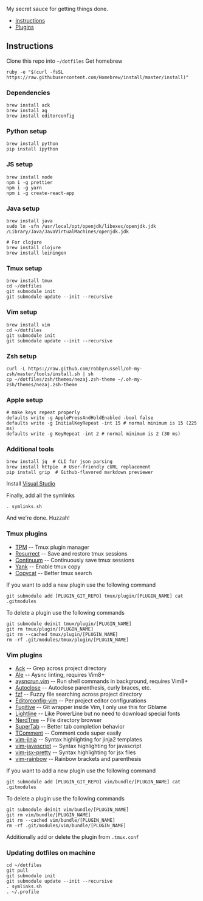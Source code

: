 My secret sauce for getting things done.

* [Instructions](#instructions)
* [Plugins](#vim-plugins)

## Instructions
Clone this repo into `~/dotfiles`
Get homebrew
```
ruby -e "$(curl -fsSL https://raw.githubusercontent.com/Homebrew/install/master/install)"
```

### Dependencies
```
brew install ack
brew install ag
brew install editorconfig
```

### Python setup
```
brew install python
pip install ipython
```

### JS setup
```
brew install node
npm i -g prettier
npm i -g yarn
npm i -g create-react-app
```

### Java setup
```
brew install java
sudo ln -sfn /usr/local/opt/openjdk/libexec/openjdk.jdk /Library/Java/JavaVirtualMachines/openjdk.jdk

# For clojure
brew install clojure
brew install leiningen
```

### Tmux setup
```
brew install tmux
cd ~/dotfiles
git submodule init
git submodule update --init --recursive
```

### Vim setup
```
brew install vim
cd ~/dotfiles
git submodule init
git submodule update --init --recursive
```

### Zsh setup
```
curl -L https://raw.github.com/robbyrussell/oh-my-zsh/master/tools/install.sh | sh
cp ~/dotfiles/zsh/themes/nezaj.zsh-theme ~/.oh-my-zsh/themes/nezaj.zsh-theme
```

### Apple setup
```
# make keys repeat properly
defaults write -g ApplePressAndHoldEnabled -bool false
defaults write -g InitialKeyRepeat -int 15 # normal minimum is 15 (225 ms)
defaults write -g KeyRepeat -int 2 # normal minimum is 2 (30 ms)
```

### Additional tools
```
brew install jq  # CLI for json parsing
brew install httpie  # User-friendly cURL replacement
pip install grip  # Github-flavored markdown previewer
```

Install [Visual Studio](https://code.visualstudio.com/docs/setup/mac)

Finally, add all the symlinks
```
. symlinks.sh
```

And we're done. Huzzah!

### Tmux plugins
* [TPM][TPM] -- Tmux plugin manager
* [Resurrect][resurrect] -- Save and restore tmux sessions
* [Continuum][continuum] -- Continuously save tmux sessions
* [Yank][yank] -- Enable tmux copy
* [Copycat][copycat] -- Better tmux search


If you want to add a new plugin use the following command
```
git submodule add [PLUGIN_GIT_REPO] tmux/plugin/[PLUGIN_NAME] cat .gitmodules
```

To delete a plugin use the following commands
```
git submodule deinit tmux/plugin/[PLUGIN_NAME]
git rm tmux/plugin/[PLUGIN_NAME]
git rm --cached tmux/plugin/[PLUGIN_NAME]
rm -rf .git/modules/tmux/plugin/[PLUGIN_NAME]
```

### Vim plugins
* [Ack][Ack] -- Grep across project directory
* [Ale][Ale] -- Aysnc linting, requires Vim8+
* [aysncrun.vim][asyncrun] -- Run shell commands in background, requires Vim8+
* [Autoclose][Autoclose] -- Autoclose parenthesis, curly braces, etc.
* [fzf][fzf] -- Fuzzy file searching across project directory
* [Editorconfig-vim][editconfig] -- Per project editor configurations
* [Fugitive][Fugitive]  -- Git wrapper inside Vim, I only use this for Gblame
* [Lightline][Lightline] -- Like PowerLine but no need to download special fonts
* [NerdTree][NerdTree] -- File directory browser
* [SuperTab][SuperTab] -- Better tab completion behavior
* [TComment][TComment] -- Comment code super easily
* [vim-jinja][vim-jinja] -- Syntax highlighting for jinja2 templates
* [vim-javascript][vim-javascript] -- Syntax highlighting for javascript
* [vim-jsx-pretty][vim-jsx-pretty] -- Syntax highlighting for jsx files
* [vim-rainbow][vim-rainbow] -- Rainbow brackets and parenthesis

If you want to add a new plugin use the following command
```
git submodule add [PLUGIN_GIT_REPO] vim/bundle/[PLUGIN_NAME] cat .gitmodules
```

To delete a plugin use the following commands
```
git submodule deinit vim/bundle/[PLUGIN_NAME]
git rm vim/bundle/[PLUGIN_NAME]
git rm --cached vim/bundle/[PLUGIN_NAME]
rm -rf .git/modules/vim/bundle/[PLUGIN_NAME]
```

Additionally add or delete the plugin from `.tmux.conf`

### Updating dotfiles on machine
```
cd ~/dotfiles
git pull
git submodule init
git submodule update --init --recursive
. symlinks.sh
. ~/.profile
```

[TPM]: https://github.com/tmux-plugins/tpm
[resurrect]: https://github.com/tmux-plugins/tmux-resurrect
[continuum]: https://github.com/tmux-plugins/tmux-continuum
[yank]: https://github.com/tmux-plugins/tmux-yank
[copycat]: https://github.com/tmux-plugins/tmux-copycat

[Ack]: https://github.com/mileszs/ack.vim.git
[Ale]: https://github.com/w0rp/ale
[asyncrun]: https://github.com/skywind3000/asyncrun.vim
[Autoclose]: https://github.com/Townk/vim-autoclose
[editconfig]: https://github.com/editorconfig/editorconfig-vim
[fzf]: https://github.com/junegunn/fzf.vim
[Fugitive]: https://github.com/tpope/vim-fugitive
[LightLine]: https://github.com/itchyny/lightline.vim
[NerdTree]: https://github.com/scrooloose/nerdtree.git
[SuperTab]: https://github.com/ervandew/supertab]
[TComment]: https://github.com/tomtom/tcomment_vim
[vim-jinja]: https://github.com/mitsuhiko/vim-jinja
[vim-javascript]: https://github.com/pangloss/vim-javascript
[vim-jsx-pretty]: https://github.com/MaxMEllon/vim-jsx-pretty
[vim-rainbow]: https://github.com/frazrepo/vim-rainbow
